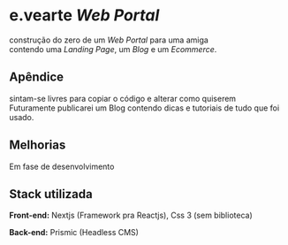 
# e.vearte _Web Portal_

construção do zero de um _Web Portal_ para uma amiga<br>
contendo uma _Landing Page_, um _Blog_ e um _Ecommerce_.






## Apêndice

sintam-se livres para copiar o código e alterar como quiserem<br>
Futuramente publicarei um Blog contendo dicas e tutoriais de tudo que foi usado.


## Melhorias

Em fase de desenvolvimento


## Stack utilizada

**Front-end:** Nextjs (Framework pra Reactjs), Css 3 (sem biblioteca)

**Back-end:** Prismic (Headless CMS)


